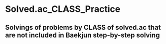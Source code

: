# Solved.ac_CLASS_Practice

## Solvings of problems by CLASS of solved.ac that are not included in Baekjun step-by-step solving
